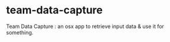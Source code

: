 team-data-capture
=================

Team Data Capture : an osx app to retrieve input data &amp; use it for something.
